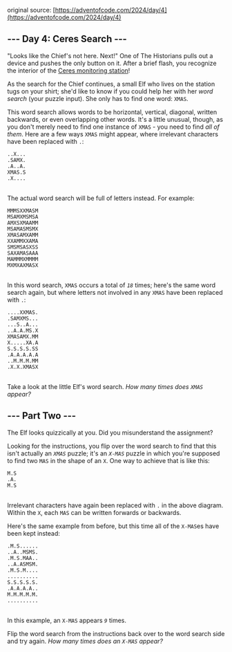 original source: [https://adventofcode.com/2024/day/4](https://adventofcode.com/2024/day/4)
## --- Day 4: Ceres Search ---
"Looks like the Chief's not here. Next!" One of The Historians pulls out a device and pushes the only button on it. After a brief flash, you recognize the interior of the [Ceres monitoring station](/2019/day/10)!

As the search for the Chief continues, a small Elf who lives on the station tugs on your shirt; she'd like to know if you could help her with her <em>word search</em> (your puzzle input). She only has to find one word: <code>XMAS</code>.

This word search allows words to be horizontal, vertical, diagonal, written backwards, or even overlapping other words. It's a little unusual, though, as you don't merely need to find one instance of <code>XMAS</code> - you need to find <em>all of them</em>. Here are a few ways <code>XMAS</code> might appear, where irrelevant characters have been replaced with <code>.</code>:


<pre>
<code>..X...
.SAMX.
.A..A.
XMAS.S
.X....
</code>
</pre>

The actual word search will be full of letters instead. For example:

<pre>
<code>MMMSXXMASM
MSAMXMSMSA
AMXSXMAAMM
MSAMASMSMX
XMASAMXAMM
XXAMMXXAMA
SMSMSASXSS
SAXAMASAAA
MAMMMXMMMM
MXMXAXMASX
</code>
</pre>

In this word search, <code>XMAS</code> occurs a total of <code><em>18</em></code> times; here's the same word search again, but where letters not involved in any <code>XMAS</code> have been replaced with <code>.</code>:

<pre>
<code>....XXMAS.
.SAMXMS...
...S..A...
..A.A.MS.X
XMASAMX.MM
X.....XA.A
S.S.S.S.SS
.A.A.A.A.A
..M.M.M.MM
.X.X.XMASX
</code>
</pre>

Take a look at the little Elf's word search. <em>How many times does <code>XMAS</code> appear?</em>


## --- Part Two ---
The Elf looks quizzically at you. Did you misunderstand the assignment?

Looking for the instructions, you flip over the word search to find that this isn't actually an <code><em>XMAS</em></code> puzzle; it's an <code><em>X-MAS</em></code> puzzle in which you're supposed to find two <code>MAS</code> in the shape of an <code>X</code>. One way to achieve that is like this:

<pre>
<code>M.S
.A.
M.S
</code>
</pre>

Irrelevant characters have again been replaced with <code>.</code> in the above diagram. Within the <code>X</code>, each <code>MAS</code> can be written forwards or backwards.

Here's the same example from before, but this time all of the <code>X-MAS</code>es have been kept instead:

<pre>
<code>.M.S......
..A..MSMS.
.M.S.MAA..
..A.ASMSM.
.M.S.M....
..........
S.S.S.S.S.
.A.A.A.A..
M.M.M.M.M.
..........
</code>
</pre>

In this example, an <code>X-MAS</code> appears <code><em>9</em></code> times.

Flip the word search from the instructions back over to the word search side and try again. <em>How many times does an <code>X-MAS</code> appear?</em>


